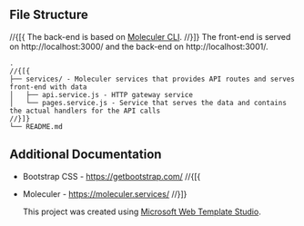 ﻿## File Structure

//{[{
The back-end is based on [Moleculer CLI](https://moleculer.services/docs/0.13/usage.html#Create-a-Moleculer-project).
//}]}
The front-end is served on http://localhost:3000/ and the back-end on http://localhost:3001/.

```
.
//{[{
├── services/ - Moleculer services that provides API routes and serves front-end with data
│   ├── api.service.js - HTTP gateway service
│   └── pages.service.js - Service that serves the data and contains the actual handlers for the API calls
//}]}
└── README.md
```

## Additional Documentation

- Bootstrap CSS - https://getbootstrap.com/
  //{[{
- Moleculer - https://moleculer.services/
  //}]}

  This project was created using [Microsoft Web Template Studio](https://github.com/Microsoft/WebTemplateStudio).
